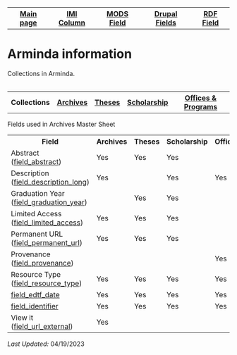<!DOCTYPE html>
<html>
<body>

<table style="width:100%">
  <tr>
    <th><a href="index.md">Main page</a></th>
	<th><a href="IMI.md">IMI Column</a></th>
    <th><a href="MODS.md">MODS Field</a></th>
	<th><a href="DrupalFields.md">Drupal Fields</a></th>
    <th><a href="RDF.md">RDF Field</a></th>
  </tr>
<table>
 <h1>Arminda information</h1> 
  
<p>Collections in Arminda.</p>
<table>
   <tr>
		<th>Collections</th>
	   	<th><a href="Archives.md">Archives</a></th>
		<th><a href="Theses.md">Theses</a></th>
		<th><a href="scholarship.md">Scholarship</a></th>
		<th><a href="Offices&Programs.md">Offices & Programs</a></th>
  </tr>
 </table>
<p>Fields used in Archives Master Sheet</p>
<table>
	<tr>
		<th>Field</th>
		<th>Archives</th>
		<th>Theses</th>
		<th>Scholarship</th>
		<th>Offices&Programs</th>
	</tr>
  	<tr>
   	 	<td>Abstract (<a href="field_abstract.md">field_abstract</a>)</td>
		<td>Yes</td>
		<td>Yes</td>
		<td>Yes</td>
		<td></td>
 	 </tr>
  	<tr>
   	 	<td>Description (<a href="field_description_long.md">field_description_long</a>)</td>
		<td>Yes</td>
		<td></td>
		<td>Yes</td>
		<td>Yes</td>
 	 </tr>
  	<tr>
   	 	<td>Graduation Year (<a href="field_graduation_year.md">field_graduation_year</a>)</td>
		<td></td>
		<td>Yes</td>
		<td>Yes</td>
		<td></td>
 	 </tr>
  	<tr>
   	 	<td>Limited Access (<a href="field_limited_access.md">field_limited_access</a>)</td>
		<td>Yes</td>
		<td>Yes</td>
		<td>Yes</td>
		<td></td>
 	 </tr>
  	<tr>
   	 	<td>Permanent URL (<a href="field_permanent_url.md">field_permanent_url</a>)</td>
		<td>Yes</td>
		<td>Yes</td>
		<td>Yes</td>
		<td></td>
 	 </tr>
  	<tr>
   	 	<td>Provenance (<a href="field_provenance.md">field_provenance</a>)</td>
		<td></td>
		<td></td>
		<td></td>
		<td>Yes</td>
 	 </tr>
  	<tr>
   	 	<td>Resource Type (<a href="field_resource_type.md">field_resource_type</a>)</td>
		<td>Yes</td>
		<td>Yes</td>
		<td>Yes</td>
		<td>Yes</td>
 	 </tr>
  	<tr>
   	 	<td><a href="field_edtf_date.md">field_edtf_date</a></td>
		<td>Yes</td>
		<td>Yes</td>
		<td>Yes</td>
		<td>Yes</td>
 	 </tr>
  	<tr>
   	 	<td><a href="field_identifier.md">field_identifier</a></td>
		<td>Yes</td>
		<td>Yes</td>
		<td>Yes</td>
		<td>Yes</td>
 	 </tr>
  	<tr>
   	 	<td>View it (<a href="field_url_external.md">field_url_external</a>)</td>
		<td>Yes</td>
		<td></td>
		<td></td>
		<td></td>
 	 </tr>
</table>
	
	
<dl>
	<p><i>Last Updated: </i>04/19/2023</p>
</dl>
</body>
</html>
